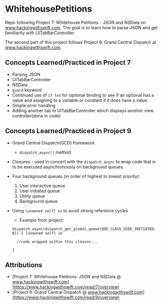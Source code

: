 # WhitehousePetitions
Repo following Project 7: Whitehouse Petitions - JSON and NSData on www.hackingwithswift.com. The goal is to learn how to parse JSON and get familiarity with UITabBarController.

The second part of this project follows Project 9: Grand Central Dispatch at www.hackingwithswift.com.

## Concepts Learned/Practiced in Project 7
* Parsing JSON
* UITabBarController
* NSData
* ```guard``` keyword
* Continued use of ```if let``` for optional binding to see if an optional has a value and assigning to a variable or constant if it does have a value.
* Simple error handling
* Adding another tab to UITabBarController which displays another view controller(done in code)

## Concepts Learned/Practiced in Project 9
* Grand Central Dispatch(GCD) framework
  * ```dispatch_async()``` method
* Closures - used in concert with the ```dispatch_async``` to wrap code that is to be executed asynchronously on background queues.
* Four background queues (in order of highest to lowest priority):
  1. User interactive queue
  2. User initiated queue
  3. Utility queue
  4. Background queue
* Using ```[unowned self] in``` to avoid strong reference cycles
  * Example from project:

  ```
  dispatch_async(dispatch_get_global_queue(QOS_CLASS_USER_INITIATED, 0)) { [unowned self] in

    //code wrapped within this closure...
    
  }
  ```
## Attributions
* [Project 7: Whitehouse Petitions: JSON and NSData @ www.hackingwithswift.com](https://www.hackingwithswift.com/read/7/overview)
* [Project 9: Grand Central Dispatch @ www.hackingwithswift.com](https://www.hackingwithswift.com/read/9/overview)

